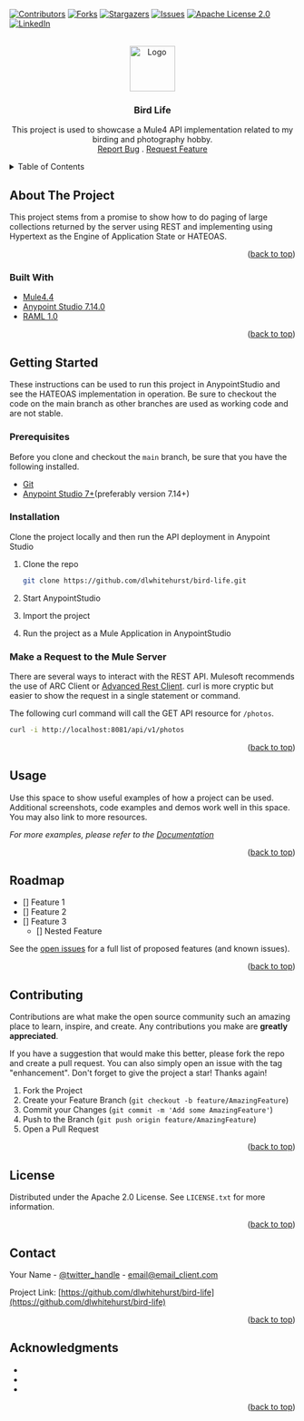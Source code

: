 <div id="top"></div>
<!--
*** Thanks for checking out the Best-README-Template. If you have a suggestion
*** that would make this better, please fork the repo and create a pull request
*** or simply open an issue with the tag "enhancement".
*** Don't forget to give the project a star!
*** Thanks again! Now go create something AMAZING! :D
-->



<!-- PROJECT SHIELDS -->
<!--
*** I'm using markdown "reference style" links for readability.
*** Reference links are enclosed in brackets [ ] instead of parentheses ( ).
*** See the bottom of this document for the declaration of the reference variables
*** for contributors-url, forks-url, etc. This is an optional, concise syntax you may use.
*** https://www.markdownguide.org/basic-syntax/#reference-style-links
-->
[![Contributors][contributors-shield]][contributors-url]
[![Forks][forks-shield]][forks-url]
[![Stargazers][stars-shield]][stars-url]
[![Issues][issues-shield]][issues-url]
[![Apache License 2.0][license-shield]][license-url]
[![LinkedIn][linkedin-shield]][linkedin-url]



<!-- PROJECT LOGO -->
<br />
<div align="center">
  <a href="https://github.com/dlwhitehurst/bird-life">
    <img src="https://dlwhitehurst.com" alt="Logo" width="80" height="80">
  </a>

<h3 align="center">Bird Life</h3>

  <p align="center">
    This project is used to showcase a Mule4 API implementation related to my birding and photography hobby.
    <br />
    <a href="https://github.com/dlwhitehurst/bird-life/issues">Report Bug</a>
	.
    <a href="https://github.com/dlwhitehurst/bird-life/issues">Request Feature</a>
  </p>
</div>



<!-- TABLE OF CONTENTS -->
<details>
  <summary>Table of Contents</summary>
  <ol>
    <li>
      <a href="#about-the-project">About The Project</a>
      <ul>
        <li><a href="#built-with">Built With</a></li>
      </ul>
    </li>
    <li>
      <a href="#getting-started">Getting Started</a>
      <ul>
        <li><a href="#prerequisites">Prerequisites</a></li>
        <li><a href="#installation">Installation</a></li>
      </ul>
    </li>
    <li><a href="#usage">Usage</a></li>
    <li><a href="#roadmap">Roadmap</a></li>
    <li><a href="#contributing">Contributing</a></li>
    <li><a href="#license">License</a></li>
    <li><a href="#contact">Contact</a></li>
    <li><a href="#acknowledgments">Acknowledgments</a></li>
  </ol>
</details>



<!-- ABOUT THE PROJECT -->
## About The Project
This project stems from a promise to show how to do paging of large collections returned by
the server using REST and implementing using Hypertext as the Engine of Application State or HATEOAS.

<p align="right">(<a href="#top">back to top</a>)</p>



### Built With

* [Mule4.4](https://docs.mulesoft.com/mule-runtime/4.4/intro-mule-message)
* [Anypoint Studio 7.14.0](https://www.mulesoft.com/platform/studio)
* [RAML 1.0](https://raml.org/)

<p align="right">(<a href="#top">back to top</a>)</p>


<!-- GETTING STARTED -->
## Getting Started

These instructions can be used to run this project in AnypointStudio and see the HATEOAS implementation
in operation. Be sure to checkout the code on the main branch as other branches are used as working code
and are not stable.

### Prerequisites
Before you clone and checkout the `main` branch, be sure that you have the following installed.

- [Git](https://git-scm.com/)
- [Anypoint Studio 7+](https://www.mulesoft.com/platform/studio)(preferably version 7.14+)

### Installation
Clone the project locally and then run the API deployment in Anypoint Studio

1. Clone the repo
   ```bash
   git clone https://github.com/dlwhitehurst/bird-life.git
   ```
2. Start AnypointStudio

3. Import the project

4. Run the project as a Mule Application in AnypointStudio

### Make a Request to the Mule Server
There are several ways to interact with the REST API. Mulesoft recommends
the use of ARC Client or [Advanced Rest Client][arc-url]. curl is more cryptic
but easier to show the request in a single statement or command. 

The following curl command will call the GET API resource for `/photos`.

```bash
curl -i http://localhost:8081/api/v1/photos
```

<p align="right">(<a href="#top">back to top</a>)</p>



<!-- USAGE EXAMPLES -->
## Usage

Use this space to show useful examples of how a project can be used. Additional screenshots, code examples and demos work well in this space. You may also link to more resources.

_For more examples, please refer to the [Documentation](https://example.com)_

<p align="right">(<a href="#top">back to top</a>)</p>



<!-- ROADMAP -->
## Roadmap

- [] Feature 1
- [] Feature 2
- [] Feature 3
    - [] Nested Feature

See the [open issues](https://github.com/dlwhitehurst/bird-life/issues) for a full list of proposed features (and known issues).

<p align="right">(<a href="#top">back to top</a>)</p>



<!-- CONTRIBUTING -->
## Contributing

Contributions are what make the open source community such an amazing place to learn, inspire, and create. Any contributions you make are **greatly appreciated**.

If you have a suggestion that would make this better, please fork the repo and create a pull request. You can also simply open an issue with the tag "enhancement".
Don't forget to give the project a star! Thanks again!

1. Fork the Project
2. Create your Feature Branch (`git checkout -b feature/AmazingFeature`)
3. Commit your Changes (`git commit -m 'Add some AmazingFeature'`)
4. Push to the Branch (`git push origin feature/AmazingFeature`)
5. Open a Pull Request

<p align="right">(<a href="#top">back to top</a>)</p>



<!-- LICENSE -->
## License

Distributed under the Apache 2.0 License. See `LICENSE.txt` for more information.

<p align="right">(<a href="#top">back to top</a>)</p>



<!-- CONTACT -->
## Contact

Your Name - [@twitter_handle](https://twitter.com/twitter_handle) - email@email_client.com

Project Link: [https://github.com/dlwhitehurst/bird-life](https://github.com/dlwhitehurst/bird-life)

<p align="right">(<a href="#top">back to top</a>)</p>



<!-- ACKNOWLEDGMENTS -->
## Acknowledgments

* []()
* []()
* []()

<p align="right">(<a href="#top">back to top</a>)</p>



<!-- MARKDOWN LINKS & IMAGES -->
<!-- https://www.markdownguide.org/basic-syntax/#reference-style-links -->
[contributors-shield]: https://img.shields.io/github/contributors/dlwhitehurst/bird-life.svg?style=for-the-badge
[contributors-url]: https://github.com/dlwhitehurst/bird-life/graphs/contributors
[forks-shield]: https://img.shields.io/github/forks/dlwhitehurst/bird-life.svg?style=for-the-badge
[forks-url]: https://github.com/dlwhitehurst/bird-life/network/members
[stars-shield]: https://img.shields.io/github/stars/dlwhitehurst/bird-life.svg?style=for-the-badge
[stars-url]: https://github.com/dlwhitehurst/bird-life/stargazers
[issues-shield]: https://img.shields.io/github/issues/dlwhitehurst/bird-life.svg?style=for-the-badge
[issues-url]: https://github.com/dlwhitehurst/bird-life/issues
[license-shield]: https://img.shields.io/github/license/dlwhitehurst/bird-life.svg?style=for-the-badge
[license-url]: https://github.com/dlwhitehurst/bird-life/blob/main/LICENSE.txt
[linkedin-shield]: https://img.shields.io/badge/-LinkedIn-black.svg?style=for-the-badge&logo=linkedin&colorB=555
[linkedin-url]: https://linkedin.com/in/linkedin_username
[product-screenshot]: images/screenshot.png
[arc-url]: https://install.advancedrestclient.com/
